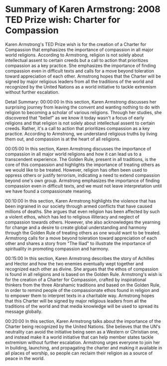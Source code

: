 # Summary of Karen Armstrong: 2008 TED Prize wish: Charter for Compassion

Karen Armstrong's TED Prize wish is for the creation of a Charter for Compassion that emphasizes the importance of compassion in all major world religions. According to Armstrong, religion is not solely about intellectual assent to certain creeds but a call to action that prioritizes compassion as a key practice. She emphasizes the importance of finding compassion even in difficult texts and calls for a move beyond toleration toward appreciation of each other. Armstrong hopes that the Charter will be signed by major religious leaders from all the traditions of the world and recognized by the United Nations as a world initiative to tackle extremism without further escalation.

Detail Summary: 
00:00:00
In this section, Karen Armstrong discusses her surprising journey from leaving the convent and wanting nothing to do with religion to becoming a scholar of various religions. Through her studies, she discovered that "belief" as we know it today wasn't a focus of early religions and that religion is not solely about intellectual assent to certain creeds. Rather, it's a call to action that prioritizes compassion as a key practice. According to Armstrong, we understand religious truths by living them out, and compassion is at the heart of all religions.

00:05:00
In this section, Karen Armstrong discusses the importance of compassion in all major world religions and how it can lead us to a transcendent experience. The Golden Rule, present in all traditions, is the core of this compassion and highlights the importance of treating others as we would like to be treated. However, religion has often been used to oppress others or justify terrorism, indicating a need to extend compassion beyond one's own group. Armstrong emphasizes the importance of finding compassion even in difficult texts, and we must not leave interpretation until we have found a compassionate meaning.

00:10:00
In this section, Karen Armstrong highlights the violence that has been ingrained in our society through armed conflicts that have caused millions of deaths. She argues that even religion has been affected by such a violent ethos, which has led to religious illiteracy and neglect of compassion towards others. However, she also acknowledges the yearning for change and a desire to create global understanding and harmony through the Golden Rule of treating others as one would want to be treated. Armstrong calls for a move beyond toleration toward appreciation of each other and shares a story from "The Iliad" to illustrate the importance of spirituality in promoting compassion and harmony.

00:15:00
In this section, Karen Armstrong describes the story of Achilles and Hector and how the two enemies eventually wept together and recognized each other as divine. She argues that the ethos of compassion is found in all religions and is based on the Golden Rule. Armstrong's wish is for the creation of a Charter for Compassion, crafted by inspirational thinkers from the three Abrahamic traditions and based on the Golden Rule, in order to remind people of the compassionate ethos found in religion and to empower them to interpret texts in a charitable way. Armstrong hopes that this Charter will be signed by major religious leaders from all the traditions of the world and that media knowledge will be used to spread its message globally.

00:20:00
In this section, Karen Armstrong talks about the importance of the Charter being recognized by the United Nations. She believes that the UN's neutrality can avoid the initiative being seen as a Western or Christian one, and instead make it a world initiative that can help member states tackle extremism without further escalation. Armstrong urges everyone to join her in building, launching, and propagating the charter and making it available in all places of worship, so people can reclaim their religion as a source of peace in the world.

